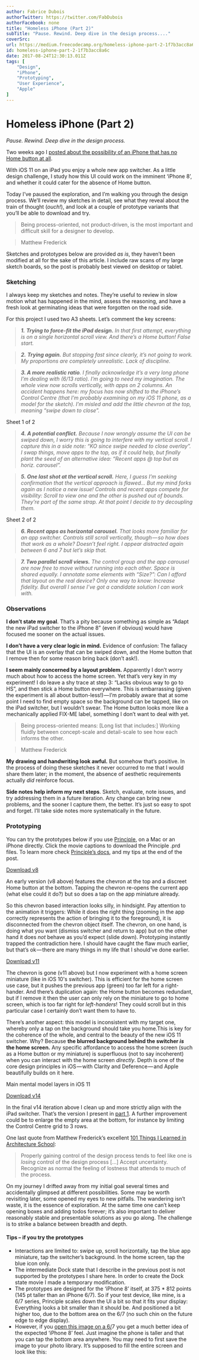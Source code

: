 ```yaml
---
author: Fabrice Dubois
authorTwitter: https://twitter.com/FabDubois
authorFacebook: none
title: "Homeless iPhone (Part 2)"
subTitle: "Pause. Rewind. Deep dive in the design process...."
coverSrc: 
url: https://medium.freecodecamp.org/homeless-iphone-part-2-1f7b3acc8a6c
id: homeless-iphone-part-2-1f7b3acc8a6c
date: 2017-08-24T12:30:13.011Z
tags: [
	"Design",
	"iPhone",
	"Prototyping",
	"User Experience",
	"Apple"
]
---
```

# Homeless iPhone (Part 2)

_Pause. Rewind. Deep dive in the design process._

Two weeks ago I [posted about the possibility of an iPhone that has no Home button at all](https://medium.freecodecamp.org/homeless-iphone-20c154fabbf7).

With iOS 11 on an iPad you enjoy a whole new app switcher. As a little design challenge, I study how this UI could work on the imminent ‘iPhone 8’, and whether it could cater for the absence of Home button.

Today I’ve paused the exploration, and I’m walking you through the design process. We’ll review my sketches in detail, see what they reveal about the train of thought (_ouch!_), and look at a couple of prototype variants that you’ll be able to download and try.

> Being process-oriented, not product-driven, is the most important and difficult skill for a designer to develop.

> Matthew Frederick

Sketches and prototypes below are provided _as is_, they haven’t been modified at all for the sake of this article. I include raw scans of my large sketch boards, so the post is probably best viewed on desktop or tablet.

### Sketching

I always keep my sketches and notes. They’re useful to review in slow motion what has happened in the mind, assess the reasoning, and have a fresh look at germinating ideas that were forgotten on the road side.

For this project I used two A3 sheets. Let’s comment the key screens:

> **_1._** **_Trying to force-fit the iPad design._** _In that first attempt, everything is on a single horizontal scroll view. And there’s a Home button! False start._

> **_2._** **_Trying again._** _But stopping fast since clearly, it’s not going to work. My proportions are completely unrealistic. Lack of discipline._

> **_3\. A more realistic ratio_**_. I finally acknowledge it’s a very long phone I’m dealing with (6/13 ratio). I’m going to need my imagination. The whole view now scrolls vertically, with apps on 2 columns. An accident happens here: my focus has now shifted to the iPhone’s Control Centre (that I’m probably examining on my iOS 11 phone, as a model for the sketch). I’m misled and add the little chevron at the top, meaning “swipe down to close”._
















Sheet 1 of 2







> **_4._ _A potential conflict._** _Because I now wrongly assume the UI can be swiped down, I worry this is going to interfere with my vertical scroll. I capture this in a side note: “KO since swipe needed to close overlay”. I swap things, move apps to the top, as if it could help, but finally plant the seed of an alternative idea: “Recent apps @ top but as horiz. carousel”._

> **_5._ _One last shot at the vertical scroll._** _Here, I guess I’m seeking confirmation that the vertical approach is flawed... But my mind forks again as I notice a new issue! Controls and recent apps compete for visibility: Scroll to view one and the other is pushed out of bounds. They’re part of the same strap. At that point I decide to try decoupling them._
















Sheet 2 of 2







> **_6\. Recent apps as horizontal carousel._** _That looks more familiar for an app switcher. Controls still scroll vertically, though — so how does that work as a whole? Doesn’t feel right. I appear distracted again between 6 and 7 but let’s skip that._

> **_7\. Two parallel scroll views._** _The control group and the app carousel are now free to move without running into each other. Space is shared equally. I annotate some elements with “Size?”: Can I afford that layout on the real device? Only one way to know: Increase fidelity. But overall I sense I’ve got a candidate solution I can work with._

### Observations

**I don’t state my goal**. That’s a pity because something as simple as “Adapt the new iPad switcher to the iPhone 8” (even if obvious) would have focused me sooner on the actual issues.

**I don’t have a very clear logic in mind.** Evidence of confusion: The fallacy that the UI is an overlay that can be swiped down, and the Home button that I remove then for some reason bring back (don’t ask!).

**I seem mainly concerned by a layout problem.** Apparently I don’t worry much about how to access the home screen. Yet that’s very key in my experiment! I do leave a shy trace at step 3: “Lacks obvious way to go to HS”, and then stick a Home button everywhere. This is embarrassing (given the experiment is all about button-less!) — I’m probably aware that at some point I need to find empty space so the background can be tapped, like on the iPad switcher, but I wouldn’t swear. The Home button looks more like a mechanically applied FIX-ME label, something I don’t want to deal with yet.

> Being process-oriented means: [Long list that includes:] Working fluidly between concept-scale and detail-scale to see how each informs the other.

> Matthew Frederick

**My drawing and handwriting look awful.** But somehow that’s positive. In the process of doing these sketches it never occurred to me that I would share them later; in the moment, the absence of aesthetic requirements actually _did_ reinforce focus.

**Side notes help inform my next steps**. Sketch, evaluate, note issues, and try addressing them in a future iteration. Any change can bring new problems, and the sooner I capture them, the better. It’s just so easy to spot and forget. I’ll take side notes more systematically in the future.

### Prototyping

You can try the prototypes below if you use [Principle](http://principleformac.com/index.html), on a Mac or an iPhone directly. Click the movie captions to download the Principle .prd files. To learn more check [Principle’s docs](http://principleformac.com/docs.html#running-on-device), and my tips at the end of the post.












[Download v8](https://www.dropbox.com/s/i8lsat5mq5w9x8i/homeless%20v8.prd?dl=1)



An early version (v8 above) features the chevron at the top and a discreet Home button at the bottom. Tapping the chevron re-opens the current app (what else could it do?) but so does a tap on the app miniature already.

So this chevron based interaction looks silly, in hindsight. Pay attention to the animation it triggers: While it does the right thing (zooming in the app correctly represents the action of bringing it to the foreground), it is disconnected from the chevron object itself. The chevron, on one hand, is doing what you want (dismiss switcher and return to app) but on the other hand it does _not_ behave as you’d expect (slide down). Prototyping instantly trapped the contradiction here. I should have caught the flaw much earlier, but that’s ok — there are many things in my life that I should’ve done earlier.












[Download v11](https://www.dropbox.com/s/6dsveqoqusqam8g/homeless%20v11.prd?dl=1)



The chevron is gone (v11 above) but I now experiment with a home screen miniature (like in iOS 10's switcher). This is efficient for the home screen use case, but it pushes the previous app (green) too far left for a right-hander. And there’s duplication again: the Home button becomes redundant, but if I remove it then the user can only rely on the miniature to go to home screen, which is too far right for _left-handers_! They could scroll but in this particular case I certainly don’t want them to have to.

There’s another aspect: this model is inconsistent with my target one, whereby only a tap on the background should take you home.This is key for the coherence of the whole, and central to the beauty of the new iOS 11 switcher. Why? Because **the blurred background behind the switcher _is_ the home screen.** Any specific affordance to access the home screen (such as a Home button or my miniature) is superfluous (not to say incoherent) when you can interact with the home screen _directly_. Depth is one of the core design principles in iOS — with Clarity and Deference — and Apple beautifully builds on it here.












Main mental model layers in iOS 11














[Download v14](https://www.dropbox.com/s/9p5zon3u8kfkjru/homeless%20v14.prd?dl=1)



In the final v14 iteration above I clean up and more strictly align with the iPad switcher. That’s the version I present in [part 1](https://medium.freecodecamp.org/homeless-iphone-20c154fabbf7). A further improvement could be to enlarge the empty area at the bottom, for instance by limiting the Control Centre grid to 3 rows.

One last quote from Matthew Frederick’s excellent [101 Things I Learned in Architecture School](https://mitpress.mit.edu/books/101-things-i-learned-architecture-school):

> Properly gaining control of the design process tends to feel like one is *losing* control of the design process […] Accept uncertainty. Recognize as normal the feeling of lostness that attends to much of the process.

On my journey I drifted away from my initial goal several times and accidentally glimpsed at different possibilities. Some may be worth revisiting later, some opened my eyes to new pitfalls. The wandering isn’t waste, it is the essence of exploration. At the same time one can’t keep opening boxes and adding todos forever; it’s also important to deliver reasonably stable and presentable solutions as you go along. The challenge is to strike a balance between breadth and depth.

#### **Tips – if you try the prototypes**

*   Interactions are limited to: swipe up, scroll horizontally, tap the blue app miniature, tap the switcher’s background. In the home screen, tap the blue icon only.
*   The intermediate Dock state that I describe in the previous post is not supported by the prototypes I share here. In order to create the Dock state movie I made a temporary modification.
*   The prototypes are designed for the ‘iPhone 8’ itself, at 375 * 812 points (145 pt taller than an iPhone 6/7). So if your test device, like mine, is a 6/7 series, Principle scales down the UI a bit so that it fits your display: Everything looks a bit smaller than it should be. And positioned a bit higher too, due to the bottom area on the 6/7 (no such chin on the future edge to edge display).
*   However, if you [open this image on a 6/](https://www.dropbox.com/s/2cykf04u1vzpzc3/Simulated%20iPhone%208%20rendering%20%28view%20on%20a%204.7%20inch%29.png?dl=1)7 you get a much better idea of the expected ‘iPhone 8’ feel. Just imagine the phone is taller and that you can tap the bottom area anywhere. You may need to first save the image to your photo library. It’s supposed to fill the entire screen and look like this:






















